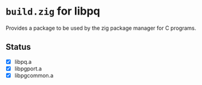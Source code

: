 # `build.zig` for libpq

Provides a package to be used by the zig package manager for C programs.

## Status

- [x] libpq.a
- [x] libpgport.a
- [x] libpgcommon.a
